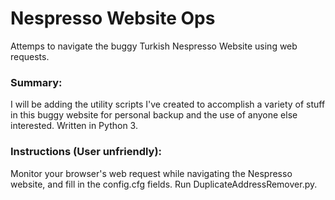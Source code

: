 # Nespresso Website Ops
Attemps to navigate the buggy Turkish Nespresso Website using web requests.

### Summary:
I will be adding the utility scripts I've created to accomplish a variety of stuff in this buggy website for personal backup and the use of anyone else interested.
Written in Python 3.

### Instructions (User unfriendly):
Monitor your browser's web request while navigating the Nespresso website, and fill in the config.cfg fields. Run DuplicateAddressRemover.py.
